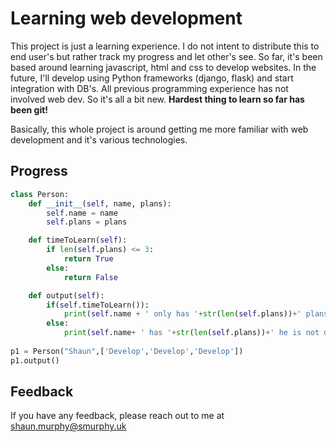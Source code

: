 
# Learning web development


This project is just a learning experience. I do not intent to distribute this to end user's but rather track my progress and let other's see. So far, it's been based around learning javascript, html and css to develop websites. In the future, I'll develop using Python frameworks (django, flask) and start integration with DB's. All previous programming experience has not involved web dev. So it's all a bit new. **Hardest  thing to learn so far has been git!**

Basically, this whole project is around getting me more familiar with web development and it's various technologies.


## Progress

```python
class Person:
    def __init__(self, name, plans):
        self.name = name
        self.plans = plans

    def timeToLearn(self):
        if len(self.plans) <= 3:
            return True
        else:
            return False

    def output(self):
        if(self.timeToLearn()):
            print(self.name + ' only has '+str(len(self.plans))+' plans! He is developing!')
        else:
            print(self.name+ ' has '+str(len(self.plans))+' he is not developing.')
    
p1 = Person("Shaun",['Develop','Develop','Develop'])
p1.output()
```




## Feedback

If you have any feedback, please reach out to me at shaun.murphy@smurphy.uk

